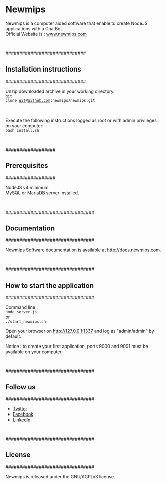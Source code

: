 # Newmips

Newmips is a computer aided software that enable to create NodeJS applications with a ChatBot. <br>
Official Website is : <a href="http://www.newmips.com">www.newmips.com</a>

<br>

#############################
## Installation instructions #
#############################

Unzip downloaded archive in your working directory.<br>
<code>git clone git@github.com:newmips/newmips.git</code><br>
<br><br>

Execute the following instructions logged as root or with admin privileges on your computer:<br>
<code>bash install.sh</code>

<br>

##################
## Prerequisites  #
##################

NodeJS v4 minimum<br>
MySQL or MariaDB server installed.

<br>

################################
## Documentation                #
################################

Newmips Software documentation is available at http://docs.newmips.com.

<br>

################################
## How to start the application #
################################

Command line :<br>
<code>node server.js</code><br>
or<br>
<code>./start_newmips.sh</code><br>

Open your browser on http://127.0.0.1:1337 and log as "admin/admin" by default.

Notice : to create your first application, ports 9000 and 9001 must be available on your computer.

<br>


################################
## Follow us                    #
################################
<ul>
<li><a href="https://twitter.com/newmips">Twitter</a></li>
<li><a href="https://www.facebook.com/newmips">Facebook</a></li>
<li><a href="https://www.linkedin.com/company/newmips">LinkedIn</a></li>
</ul>

<br>


################################
## License                      #
################################

Newmips is released under the GNU/AGPLv3 license.

<br>
